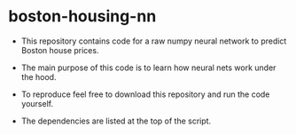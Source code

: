 # boston-housing-nn
 
 - This repository contains code for a raw numpy neural network to predict Boston house prices. 
 
 - The main purpose of this code is to learn how neural nets work under the hood.
 
 - To reproduce feel free to download this repository and run the code yourself. 
 
 - The dependencies are listed at the top of the script. 
